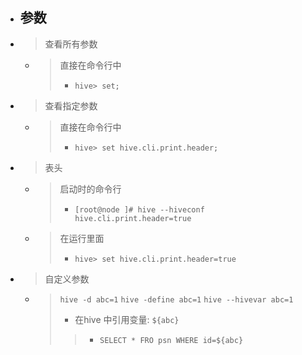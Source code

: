 

- ## 参数
- > 查看所有参数
    - > 直接在命令行中
        > - `hive> set;`
- > 查看指定参数
    - > 直接在命令行中
        > - `hive> set hive.cli.print.header;`
- > 表头
    - > 启动时的命令行
        > - `[root@node ]# hive --hiveconf hive.cli.print.header=true`
    - > 在运行里面
        > - `hive> set hive.cli.print.header=true`

- > 自定义参数
    - > `hive -d abc=1` `hive -define abc=1` `hive --hivevar abc=1`
        > - 在hive 中引用变量: `${abc}`
        >> - `SELECT * FRO psn WHERE id=${abc}`








